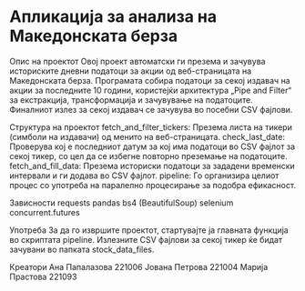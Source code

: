# Апликација за анализа на Македонската берза

Опис на проектот
Овој проект автоматски ги презема и зачувува историските дневни податоци за акции од веб-страницата на Македонската берза. Програмата собира податоци за секој издавач на акции за последните 10 години, користејќи архитектура „Pipe and Filter“ за екстракција, трансформација и зачувување на податоците. Финалниот излез за секој издавач се зачувува во посебни CSV фајлови.

Структура на проектот
fetch_and_filter_tickers: Презема листа на тикери (симболи на издавачи) од менито на веб-страницата.
check_last_date: Проверува кој е последниот датум за кој има податоци во CSV фајлот за секој тикер, со цел да се избегне повторно преземање на податоците.
fetch_and_fill_data: Презема историски податоци за зададени временски интервали и ги додава во CSV фајлот.
pipeline: Го организира целиот процес со употреба на паралелно процесирање за подобра ефикасност.

Зависности
requests
pandas
bs4 (BeautifulSoup)
selenium
concurrent.futures

Употреба
За да го извршите проектот, стартувајте ја главната функција во скриптата pipeline. Излезните CSV фајлови за секој тикер ќе бидат зачувани во папката stock_data_files.

Креатори
Ана Папалазова 221006
Јована Петрова 221004
Марија Прастова 221093
